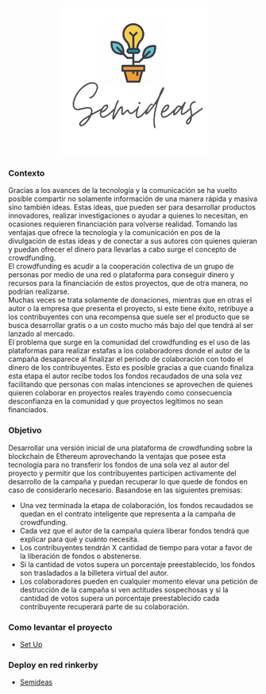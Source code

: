 <p style="text-align:center" aling="center"><img src="client/public/logo.png" width="300" height="300" /></p>


<h3> Contexto </h3>
<p> Gracias a los avances de la tecnología y la comunicación se ha vuelto posible compartir no solamente información de una manera rápida y masiva sino también ideas. Estas ideas, que pueden ser para desarrollar productos innovadores, realizar investigaciones o ayudar a quienes lo necesitan, en ocasiones requieren financiación para volverse realidad. Tomando las ventajas que ofrece la tecnología y la comunicación en pos de la divulgación de estas ideas y de conectar a sus autores con quienes quieran y puedan ofrecer el dinero para llevarlas a cabo surge el concepto de crowdfunding.
<br>
El crowdfunding es acudir a la cooperación colectiva de un grupo de personas por medio de una red o plataforma para conseguir dinero y recursos para la financiación de estos proyectos, que de otra manera, no podrían realizarse. 
<br>
Muchas veces se trata solamente de donaciones, mientras que en otras el autor o la empresa que presenta el proyecto, si este tiene éxito, retribuye a los contribuyentes con una recompensa que suele ser el producto que se busca desarrollar gratis o a un costo mucho más bajo del que tendrá al ser lanzado al mercado.
<br>
El problema que surge en la comunidad del crowdfunding es el uso de las plataformas para realizar estafas a los colaboradores donde el autor de la campaña desaparece al finalizar el periodo de colaboración con todo el dinero de los contribuyentes. Esto es posible gracias a que cuando finaliza esta etapa el autor recibe todos los fondos recaudados de una sola vez facilitando que personas con malas intenciones se aprovechen de quienes quieren colaborar en proyectos reales trayendo como consecuencia desconfianza en la comunidad y que proyectos legítimos no sean financiados.
</p>

<h3> Objetivo </h3>
<p> Desarrollar una versión inicial de una plataforma de crowdfunding sobre la blockchain de Ethereum aprovechando la ventajas que posee esta tecnología para no transferir los fondos de una sola vez al autor del proyecto y permitir que los contribuyentes participen activamente del desarrollo de la campaña y puedan recuperar lo que quede de fondos en caso de considerarlo necesario. Basandose en las siguientes premisas: <br>

<ul>
  <li> Una vez terminada la etapa de colaboración, los fondos recaudados se quedan en el contrato inteligente que representa a la campaña de crowdfunding.</li>
  <li> Cada vez que el autor de la campaña quiera liberar fondos tendrá que explicar para qué y cuánto necesita. </li>
  <li> Los contribuyentes tendrán X cantidad de tiempo para votar a favor de la liberación de fondos o abstenerse. </li>
  <li> Si la cantidad de votos supera un porcentaje preestablecido, los fondos son trasladados a la billetera virtual del autor.</li>
  <li> Los colaboradores pueden en cualquier momento elevar una petición de destrucción de la campaña si ven actitudes sospechosas y si la cantidad de votos supera un porcentaje preestablecido cada contribuyente recuperará parte de su colaboración.</li>
</ul>
</p>

<h3> Como levantar el proyecto </h3>

* [Set Up](https://github.com/tatianamolinari/semideas-crowdfunding/wiki/Set-Up)

<h3> Deploy en red rinkerby </h3>

* [Semideas](https://tatianamolinari.github.io/semideas-crowdfunding/)
